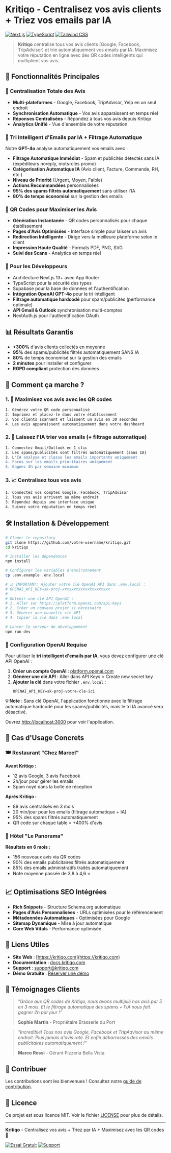 # Kritiqo - Centralisez vos avis clients + Triez vos emails par IA

[![Next.js](https://img.shields.io/badge/Next.js-13-black)](https://nextjs.org)
[![TypeScript](https://img.shields.io/badge/TypeScript-5-blue)](https://typescriptlang.org)
[![Tailwind CSS](https://img.shields.io/badge/Tailwind-3-blue)](https://tailwindcss.com)

> **Kritiqo** centralise tous vos avis clients (Google, Facebook, TripAdvisor) et trie automatiquement vos emails par IA. 
> Maximisez votre réputation en ligne avec des QR codes intelligents qui multiplient vos avis.

## 🚀 Fonctionnalités Principales

### 🌟 Centralisation Totale des Avis
- **Multi-plateformes** - Google, Facebook, TripAdvisor, Yelp en un seul endroit
- **Synchronisation Automatique** - Vos avis apparaissent en temps réel
- **Réponses Centralisées** - Répondez à tous vos avis depuis Kritiqo
- **Analytics Unifié** - Vue d'ensemble de votre réputation

### 📧 Tri Intelligent d'Emails par IA + Filtrage Automatique
Notre **GPT-4o** analyse automatiquement vos emails avec :
- **Filtrage Automatique Immédiat** - Spam et publicités détectés sans IA (expéditeurs noreply, mots-clés promo)
- **Catégorisation Automatique IA** (Avis client, Facture, Commande, RH, etc.)
- **Niveau de Priorité** (Urgent, Moyen, Faible) 
- **Actions Recommandées** personnalisées
- **95% des spams filtrés automatiquement** sans utiliser l'IA
- **80% de temps économisé** sur la gestion des emails

### 📱 QR Codes pour Maximiser les Avis
- **Génération Instantanée** - QR codes personnalisés pour chaque établissement
- **Pages d'Avis Optimisées** - Interface simple pour laisser un avis
- **Redirection Intelligente** - Dirige vers la meilleure plateforme selon le client
- **Impression Haute Qualité** - Formats PDF, PNG, SVG
- **Suivi des Scans** - Analytics en temps réel

### 💼 Pour les Développeurs
- Architecture Next.js 13+ avec App Router
- TypeScript pour la sécurité des types
- Supabase pour la base de données et l'authentification
- **Intégration OpenAI GPT-4o** pour le tri intelligent
- **Filtrage automatique hardcodé** pour spam/publicités (performance optimale)
- **API Gmail & Outlook** synchronisation multi-comptes
- NextAuth.js pour l'authentification OAuth

## 📊 Résultats Garantis

- **+300%** d'avis clients collectés en moyenne
- **95%** des spams/publicités filtrés automatiquement SANS IA
- **80%** de temps économisé sur la gestion des emails  
- **2 minutes** pour installer et configurer
- **RGPD compliant** protection des données

## 🎯 Comment ça marche ?

### 1. 📱 Maximisez vos avis avec les QR codes
```bash
1. Générez votre QR code personnalisé
2. Imprimez et placez-le dans votre établissement  
3. Vos clients scannent et laissent un avis en 30 secondes
4. Les avis apparaissent automatiquement dans votre dashboard
```

### 2. 🤖 Laissez l'IA trier vos emails (+ filtrage automatique)
```bash
1. Connectez Gmail/Outlook en 1 clic
2. Les spams/publicités sont filtrés automatiquement (sans IA)
3. L'IA analyse et classe les emails importants uniquement
4. Focus sur les emails prioritaires uniquement
5. Gagnez 3h par semaine minimum
```

### 3. 📈 Centralisez tous vos avis
```bash
1. Connectez vos comptes Google, Facebook, TripAdvisor
2. Tous vos avis arrivent au même endroit
3. Répondez depuis une interface unique
4. Suivez votre réputation en temps réel
```

## 🛠 Installation & Développement

```bash
# Cloner le repository
git clone https://github.com/votre-username/kritiqo.git
cd kritiqo

# Installer les dépendances
npm install

# Configurer les variables d'environnement
cp .env.example .env.local

# ⚠️ IMPORTANT: Ajouter votre clé OpenAI API dans .env.local :
# OPENAI_API_KEY=sk-proj-xxxxxxxxxxxxxxxxxxxxx
# 
# Obtenir une clé API OpenAI :
# 1. Aller sur https://platform.openai.com/api-keys
# 2. Créer un nouveau projet si nécessaire
# 3. Générer une nouvelle clé API
# 4. Copier la clé dans .env.local

# Lancer le serveur de développement
npm run dev
```

### 🔑 Configuration OpenAI Requise

Pour utiliser le **tri intelligent d'emails par IA**, vous devez configurer une clé API OpenAI :

1. **Créer un compte OpenAI** : [platform.openai.com](https://platform.openai.com)
2. **Générer une clé API** : Aller dans API Keys > Create new secret key
3. **Ajouter la clé** dans votre fichier `.env.local` :
   ```
   OPENAI_API_KEY=sk-proj-votre-cle-ici
   ```

**💡 Note** : Sans clé OpenAI, l'application fonctionne avec le filtrage automatique hardcodé pour les spams/publicités, mais le tri IA avancé sera désactivé.

Ouvrez [http://localhost:3000](http://localhost:3000) pour voir l'application.

## 🎯 Cas d'Usage Concrets

### 🍽️ Restaurant "Chez Marcel"
**Avant Kritiqo :**
- 12 avis Google, 3 avis Facebook
- 2h/jour pour gérer les emails
- Spam noyé dans la boîte de réception

**Après Kritiqo :**
- 89 avis centralisés en 3 mois
- 20 min/jour pour les emails (filtrage automatique + IA)
- 95% des spams filtrés automatiquement
- QR code sur chaque table = +400% d'avis

### 🏨 Hôtel "Le Panorama"
**Résultats en 6 mois :**
- 156 nouveaux avis via QR codes
- 90% des emails publicitaires filtrés automatiquement
- 85% des emails administratifs traités automatiquement  
- Note moyenne passée de 3,8 à 4,6 ⭐

## 📈 Optimisations SEO Intégrées

- **Rich Snippets** - Structure Schema.org automatique
- **Pages d'Avis Personnalisées** - URLs optimisées pour le référencement
- **Métadonnées Automatiques** - Optimisées pour Google  
- **Sitemap Dynamique** - Mise à jour automatique
- **Core Web Vitals** - Performance optimisée

## 🔗 Liens Utiles

- **Site Web** : [https://kritiqo.com](https://kritiqo.com)
- **Documentation** : [docs.kritiqo.com](https://docs.kritiqo.com)
- **Support** : [support@kritiqo.com](mailto:support@kritiqo.com)
- **Démo Gratuite** : [Réserver une démo](https://kritiqo.com/demo)

## 🎉 Témoignages Clients

> *"Grâce aux QR codes de Kritiqo, nous avons multiplié nos avis par 5 en 3 mois. Et le filtrage automatique des spams + l'IA nous fait gagner 2h par jour !"*
> 
> **Sophie Martin** - Propriétaire Brasserie du Port

> *"Incredible! Tous nos avis Google, Facebook et TripAdvisor au même endroit. Plus jamais d'avis raté. Et enfin débarrassés des emails publicitaires automatiquement !"*
>
> **Marco Rossi** - Gérant Pizzeria Bella Vista

## 🤝 Contribuer

Les contributions sont les bienvenues ! Consultez notre [guide de contribution](CONTRIBUTING.md).

## 📄 Licence

Ce projet est sous licence MIT. Voir le fichier [LICENSE](LICENSE) pour plus de détails.

---

**Kritiqo** - Centralisez vos avis + Triez par IA + Maximisez avec les QR codes 🚀

[![Essai Gratuit](https://img.shields.io/badge/Essai-Gratuit_14_jours-green)](https://kritiqo.com/signup)
[![Support](https://img.shields.io/badge/Support-Français-blue)](https://kritiqo.com/contact)
